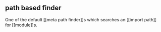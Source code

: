 ## **path based finder**
One of the default [[meta path finder]]s which searches an [[import path]] for [[module]]s.